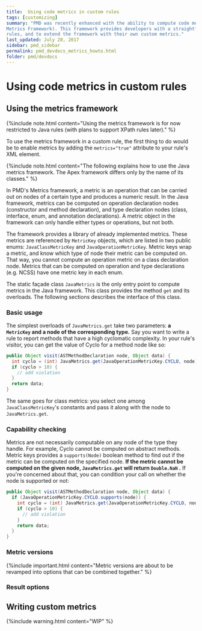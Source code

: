 ```yaml
---
title:  Using code metrics in custom rules
tags: [customizing]
summary: "PMD was recently enhanced with the ability to compute code metrics on Java and Apex source (the so-called 
Metrics Framework). This framework provides developers with a straightforward interface to use code metrics in their 
rules, and to extend the framework with their own custom metrics."
last_updated: July 20, 2017
sidebar: pmd_sidebar
permalink: pmd_devdocs_metrics_howto.html
folder: pmd/devdocs
---
```

# Using code metrics in custom rules

## Using the metrics framework

{%include note.html content="Using the metrics framework is for now restricted to Java rules (with plans to support 
XPath rules later)." %}

To use the metrics framework in a custom rule, the first thing to do would be to enable metrics by adding the 
`metrics="true"` attribute to your rule's XML element.

{%include note.html content="The following explains how to use the Java metrics framework. The Apex framework 
differs only by the name of its classes." %}

In PMD's Metrics framework, a metric is an operation that can be carried out on nodes of a certain type and produces 
a numeric result. In the Java framework, metrics can be computed on operation declaration nodes (constructor and 
method declaration), and type declaration nodes (class, interface, enum, and annotation declarations). A metric 
object in the framework can only handle either types or operations, but not both.

The framework provides a library of already implemented metrics. These metrics are referenced by `MetricKey` objects,
which are listed in two public enums: `JavaClassMetricKey` and `JavaOperationMetricKey`. Metric keys wrap a metric, and
know which type of node their metric can be computed on. That way, you cannot compute an operation metric on a class 
declaration node. Metrics that can be computed on operation and type declarations (e.g. NCSS) have one metric key in 
each enum.
 
The static façade class `JavaMetrics` is the only entry point to compute metrics in the Java framework. 
This class provides the method `get` and its overloads. The following sections describes the interface of this class.

### Basic usage

The simplest overloads of `JavaMetrics.get` take two parameters: **a `MetricKey` and a node of the corresponding type.** 
Say you want to write a rule to report methods that have a high cyclomatic complexity. In your rule's visitor, you 
can get the value of Cyclo for a method node like so:
```java
public Object visit(ASTMethodDeclaration node, Object data) {
  int cyclo = (int) JavaMetrics.get(JavaOperationMetricKey.CYCLO, node);
  if (cyclo > 10) {
    // add violation
  }
  return data;
}
```

The same goes for class metrics: you select one among `JavaClassMetricKey`'s constants and pass it along with the node
 to `JavaMetrics.get`.
 
### Capability checking

Metrics are not necessarily computable on any node of the type they handle. For example, Cyclo cannot be computed on 
abstract methods. Metric keys provides a `supports(Node)` boolean method to find out if the metric can be computed on
the specified node. **If the metric cannot be computed on the given node, `JavaMetrics.get` will return `Double.NaN` .** 
If you're concerned about that, you can condition your call on whether the node is supported or not:
```java
public Object visit(ASTMethodDeclaration node, Object data) {
  if (JavaOperationMetricKey.CYCLO.supports(node)) {
    int cyclo = (int) JavaMetrics.get(JavaOperationMetricKey.CYCLO, node);
    if (cyclo > 10) {
      // add violation
    }
    return data;
  }
}
```

### Metric versions

{%include important.html content="Metric versions are about to be revamped into options that can be combined 
together." %}


### Result options

## Writing custom metrics

{%include warning.html content="WIP" %}

